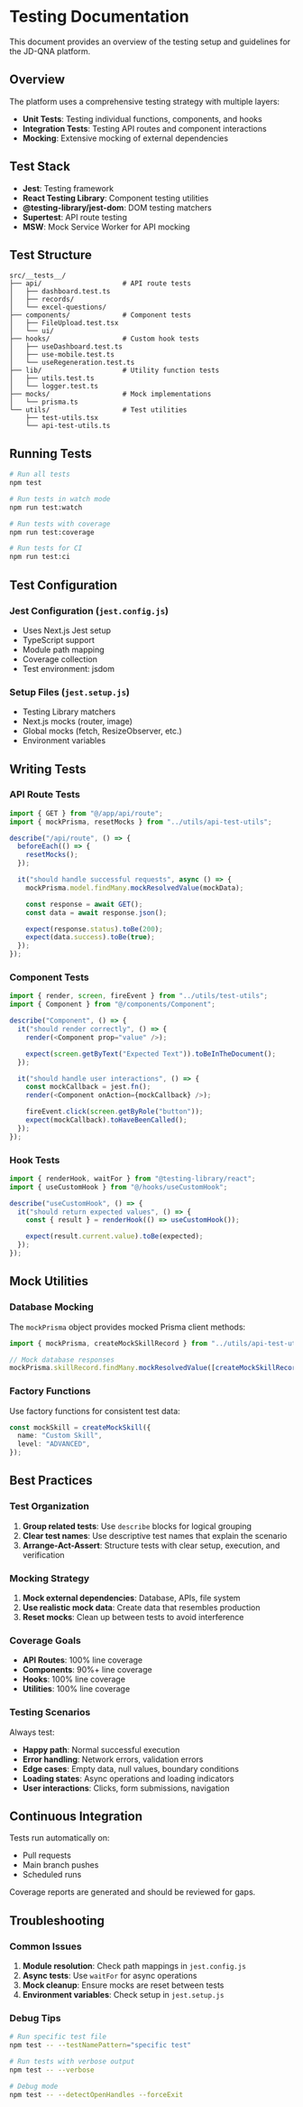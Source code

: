 # Testing Documentation

This document provides an overview of the testing setup and guidelines for the JD-QNA platform.

## Overview

The platform uses a comprehensive testing strategy with multiple layers:

- **Unit Tests**: Testing individual functions, components, and hooks
- **Integration Tests**: Testing API routes and component interactions
- **Mocking**: Extensive mocking of external dependencies

## Test Stack

- **Jest**: Testing framework
- **React Testing Library**: Component testing utilities
- **@testing-library/jest-dom**: DOM testing matchers
- **Supertest**: API route testing
- **MSW**: Mock Service Worker for API mocking

## Test Structure

```
src/__tests__/
├── api/                    # API route tests
│   ├── dashboard.test.ts
│   ├── records/
│   └── excel-questions/
├── components/             # Component tests
│   ├── FileUpload.test.tsx
│   └── ui/
├── hooks/                  # Custom hook tests
│   ├── useDashboard.test.ts
│   ├── use-mobile.test.ts
│   └── useRegeneration.test.ts
├── lib/                    # Utility function tests
│   ├── utils.test.ts
│   └── logger.test.ts
├── mocks/                  # Mock implementations
│   └── prisma.ts
└── utils/                  # Test utilities
    ├── test-utils.tsx
    └── api-test-utils.ts
```

## Running Tests

```bash
# Run all tests
npm test

# Run tests in watch mode
npm run test:watch

# Run tests with coverage
npm run test:coverage

# Run tests for CI
npm run test:ci
```

## Test Configuration

### Jest Configuration (`jest.config.js`)

- Uses Next.js Jest setup
- TypeScript support
- Module path mapping
- Coverage collection
- Test environment: jsdom

### Setup Files (`jest.setup.js`)

- Testing Library matchers
- Next.js mocks (router, image)
- Global mocks (fetch, ResizeObserver, etc.)
- Environment variables

## Writing Tests

### API Route Tests

```typescript
import { GET } from "@/app/api/route";
import { mockPrisma, resetMocks } from "../utils/api-test-utils";

describe("/api/route", () => {
  beforeEach(() => {
    resetMocks();
  });

  it("should handle successful requests", async () => {
    mockPrisma.model.findMany.mockResolvedValue(mockData);

    const response = await GET();
    const data = await response.json();

    expect(response.status).toBe(200);
    expect(data.success).toBe(true);
  });
});
```

### Component Tests

```typescript
import { render, screen, fireEvent } from "../utils/test-utils";
import { Component } from "@/components/Component";

describe("Component", () => {
  it("should render correctly", () => {
    render(<Component prop="value" />);

    expect(screen.getByText("Expected Text")).toBeInTheDocument();
  });

  it("should handle user interactions", () => {
    const mockCallback = jest.fn();
    render(<Component onAction={mockCallback} />);

    fireEvent.click(screen.getByRole("button"));
    expect(mockCallback).toHaveBeenCalled();
  });
});
```

### Hook Tests

```typescript
import { renderHook, waitFor } from "@testing-library/react";
import { useCustomHook } from "@/hooks/useCustomHook";

describe("useCustomHook", () => {
  it("should return expected values", () => {
    const { result } = renderHook(() => useCustomHook());

    expect(result.current.value).toBe(expected);
  });
});
```

## Mock Utilities

### Database Mocking

The `mockPrisma` object provides mocked Prisma client methods:

```typescript
import { mockPrisma, createMockSkillRecord } from "../utils/api-test-utils";

// Mock database responses
mockPrisma.skillRecord.findMany.mockResolvedValue([createMockSkillRecord()]);
```

### Factory Functions

Use factory functions for consistent test data:

```typescript
const mockSkill = createMockSkill({
  name: "Custom Skill",
  level: "ADVANCED",
});
```

## Best Practices

### Test Organization

1. **Group related tests**: Use `describe` blocks for logical grouping
2. **Clear test names**: Use descriptive test names that explain the scenario
3. **Arrange-Act-Assert**: Structure tests with clear setup, execution, and verification

### Mocking Strategy

1. **Mock external dependencies**: Database, APIs, file system
2. **Use realistic mock data**: Create data that resembles production
3. **Reset mocks**: Clean up between tests to avoid interference

### Coverage Goals

- **API Routes**: 100% line coverage
- **Components**: 90%+ line coverage
- **Hooks**: 100% line coverage
- **Utilities**: 100% line coverage

### Testing Scenarios

Always test:

- **Happy path**: Normal successful execution
- **Error handling**: Network errors, validation errors
- **Edge cases**: Empty data, null values, boundary conditions
- **Loading states**: Async operations and loading indicators
- **User interactions**: Clicks, form submissions, navigation

## Continuous Integration

Tests run automatically on:

- Pull requests
- Main branch pushes
- Scheduled runs

Coverage reports are generated and should be reviewed for gaps.

## Troubleshooting

### Common Issues

1. **Module resolution**: Check path mappings in `jest.config.js`
2. **Async tests**: Use `waitFor` for async operations
3. **Mock cleanup**: Ensure mocks are reset between tests
4. **Environment variables**: Check setup in `jest.setup.js`

### Debug Tips

```bash
# Run specific test file
npm test -- --testNamePattern="specific test"

# Run tests with verbose output
npm test -- --verbose

# Debug mode
npm test -- --detectOpenHandles --forceExit
```
